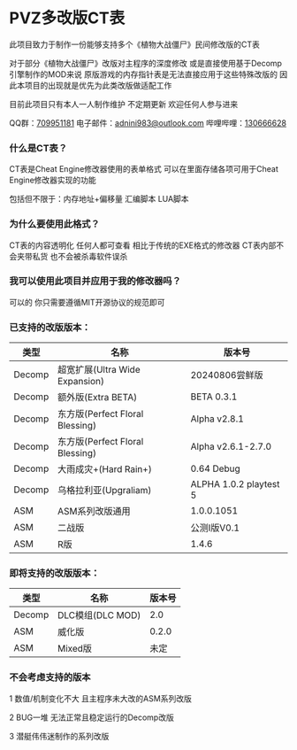 # PVZ多改版CT表
此项目致力于制作一份能够支持多个《植物大战僵尸》民间修改版的CT表

对于部分《植物大战僵尸》改版对主程序的深度修改 或是直接使用基于Decomp引擎制作的MOD来说 原版游戏的内存指针表是无法直接应用于这些特殊改版的 因此本项目的出现就是优先为此类改版做适配工作 

目前此项目只有本人一人制作维护 不定期更新 欢迎任何人参与进来

QQ群：[709951181](https://qm.qq.com/q/oQAFprhOIa) 电子邮件：adnini983@outlook.com 哔哩哔哩：[130666628](https://space.bilibili.com/130666628)

### 什么是CT表？ ###

CT表是Cheat Engine修改器使用的表单格式 可以在里面存储各项可用于Cheat Engine修改器实现的功能

包括但不限于：内存地址+偏移量 汇编脚本 LUA脚本

### 为什么要使用此格式？ ###

CT表的内容透明化 任何人都可查看 相比于传统的EXE格式的修改器 CT表内部不会夹带私货 也不会被杀毒软件误杀

### 我可以使用此项目并应用于我的修改器吗？ ###

可以的 你只需要遵循MIT开源协议的规范即可

### 已支持的改版版本： ###
|类型|名称|版本号|
|---|---|---|
|Decomp|超宽扩展(Ultra Wide Expansion)|20240806尝鲜版|
|Decomp|额外版(Extra BETA)|BETA 0.3.1|
|Decomp|东方版(Perfect Floral Blessing)|Alpha v2.8.1|
|Decomp|东方版(Perfect Floral Blessing)|Alpha v2.6.1-2.7.0|
|Decomp|大雨成灾+(Hard Rain+)|0.64 Debug|
|Decomp|乌格拉利亚(Upgraliam)|ALPHA 1.0.2 playtest 5|
|ASM|ASM系列改版通用|1.0.0.1051|
|ASM|二战版|公测I版V0.1|
|ASM|R版|1.4.6|

### 即将支持的改版版本： ###
|类型|名称|版本号|
|---|---|---|
|Decomp|DLC模组(DLC MOD)|2.0|
|ASM|威化版|0.2.0|
|ASM|Mixed版|未定|

### 不会考虑支持的版本 ###
1 数值/机制变化不大 且主程序未大改的ASM系列改版

2 BUG一堆 无法正常且稳定运行的Decomp改版

3 潜艇伟伟迷制作的系列改版
